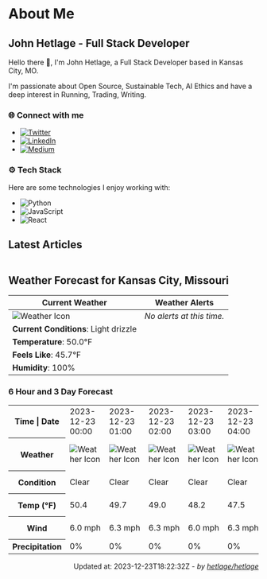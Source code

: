 # About Me

## John Hetlage - Full Stack Developer

Hello there 👋, I'm John Hetlage, a Full Stack Developer based in Kansas City, MO. 

I'm passionate about Open Source, Sustainable Tech, AI Ethics and have a deep interest in Running, Trading, Writing.

### 🌐 Connect with me
- [![Twitter](https://img.shields.io/badge/Twitter-1DA1F2?style=for-the-badge&logo=twitter&logoColor=white)](https://twitter.com/j_hetlage)
- [![LinkedIn](https://img.shields.io/badge/LinkedIn-0077B5?style=for-the-badge&logo=linkedin&logoColor=white)](https://linkedin.com/in/john-hetlage)
- [![Medium](https://img.shields.io/badge/Medium-12100E?style=for-the-badge&logo=medium&logoColor=white)](https://medium.com/@jhetlage)

### ⚙️ Tech Stack
Here are some technologies I enjoy working with:
- ![Python](https://img.shields.io/badge/-Python-05122A?style=flat&logo=Python)
- ![JavaScript](https://img.shields.io/badge/-JavaScript-05122A?style=flat&logo=JavaScript)
- ![React](https://img.shields.io/badge/-React-05122A?style=flat&logo=React)


## Latest Articles

<table>
  <tbody></tbody>
</table>


## Weather Forecast for Kansas City, Missouri

| **Current Weather** | **Weather Alerts** |
|---------------------|--------------------|
| ![Weather Icon](https://cdn.weatherapi.com/weather/64x64/day/266.png) |  _No alerts at this time._  |
| **Current Conditions**: Light drizzle |  | 
| **Temperature**: 50.0°F |  |
| **Feels Like**: 45.7°F |  |
| **Humidity**: 100% | |

### 6 Hour and 3 Day Forecast

<table>
  <tbody>  
    <tr><th>Time | Date</th><td>2023-12-23 00:00</td><td>2023-12-23 01:00</td><td>2023-12-23 02:00</td><td>2023-12-23 03:00</td><td>2023-12-23 04:00</td><td>2023-12-23 05:00</td><td>2023-12-23</td><td>2023-12-24</td><td>2023-12-25</td></tr>
    <tr><th>Weather</th><td><img src="https://cdn.weatherapi.com/weather/64x64/night/113.png" alt="Weather Icon"></td><td><img src="https://cdn.weatherapi.com/weather/64x64/night/113.png" alt="Weather Icon"></td><td><img src="https://cdn.weatherapi.com/weather/64x64/night/113.png" alt="Weather Icon"></td><td><img src="https://cdn.weatherapi.com/weather/64x64/night/113.png" alt="Weather Icon"></td><td><img src="https://cdn.weatherapi.com/weather/64x64/night/113.png" alt="Weather Icon"></td><td><img src="https://cdn.weatherapi.com/weather/64x64/night/113.png" alt="Weather Icon"></td>
    <td><img src="https://cdn.weatherapi.com/weather/64x64/day/116.png" alt="Weather Icons"</td><td><img src="https://cdn.weatherapi.com/weather/64x64/day/308.png" alt="Weather Icons"</td><td><img src="https://cdn.weatherapi.com/weather/64x64/day/308.png" alt="Weather Icons"</td></tr>
    <tr><th>Condition</th><td>Clear</td><td>Clear</td><td>Clear</td><td>Clear</td><td>Clear</td><td>Clear</td>
    <td>Partly cloudy</td><td>Heavy rain</td><td>Heavy rain</td></tr>
    <tr><th>Temp (°F)</th><td>50.4</td><td>49.7</td><td>49.0</td><td>48.2</td><td>47.5</td><td>46.9</td>
    <td>61.1° / 43.2°F</td><td>55.8° / 54.4°F</td><td>42.9° / 31.7°F</td></tr>
    <tr><th>Wind</th><td>6.0 mph</td><td>6.3 mph</td><td>6.3 mph</td><td>6.0 mph</td><td>6.3 mph</td><td>6.3 mph</td>
    <td>13.4 mph</td><td>16.6 mph</td><td>14.8 mph</td></tr>
    <tr><th>Precipitation</th><td>0%</td><td>0%</td><td>0%</td><td>0%</td><td>0%</td><td>0%</td>
    <td>0%</td><td>88%</td><td>85%</td></tr>
  </tbody>
</table>

<div align="right">

Updated at: 2023-12-23T18:22:32Z - *by [hetlage/hetlage](https://github.com/hetlage/hetlage)*

</div>

